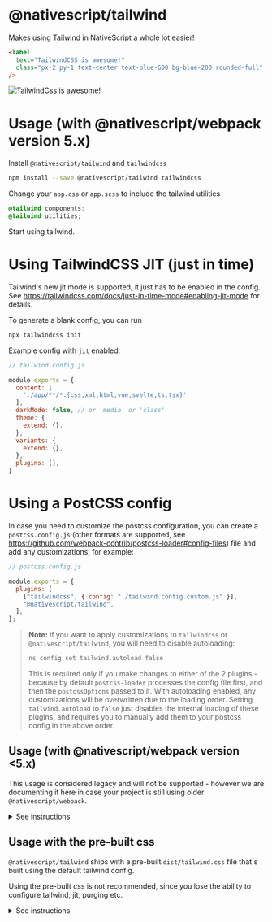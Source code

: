 # @nativescript/tailwind

Makes using [Tailwind](https://tailwindcss.com/) in NativeScript a whole lot easier!

```html
<label
  text="TailwindCSS is awesome!"
  class="px-2 py-1 text-center text-blue-600 bg-blue-200 rounded-full"
/>
```

![TailwindCss is awesome!](https://user-images.githubusercontent.com/879060/81098285-73e3ad80-8f09-11ea-8cfa-7e2ec2eebcde.png)

# Usage (with @nativescript/webpack version 5.x)

Install `@nativescript/tailwind` and `tailwindcss`

```bash
npm install --save @nativescript/tailwind tailwindcss
```

Change your `app.css` or `app.scss` to include the tailwind utilities

```css
@tailwind components;
@tailwind utilities;
```

Start using tailwind.

# Using TailwindCSS JIT (just in time)

Tailwind's new jit mode is supported, it just has to be enabled in the config. See https://tailwindcss.com/docs/just-in-time-mode#enabling-jit-mode for details.

To generate a blank config, you can run

```bash
npx tailwindcss init
```

Example config with `jit` enabled:

```js
// tailwind.config.js

module.exports = {
  content: [
    './app/**/*.{css,xml,html,vue,svelte,ts,tsx}'
  ],
  darkMode: false, // or 'media' or 'class'
  theme: {
    extend: {},
  },
  variants: {
    extend: {},
  },
  plugins: [],
}
```

# Using a PostCSS config

In case you need to customize the postcss configuration, you can create a `postcss.config.js` (other formats are supported, see https://github.com/webpack-contrib/postcss-loader#config-files) file and add any customizations, for example:

```js
// postcss.config.js

module.exports = {
  plugins: [
    ["tailwindcss", { config: "./tailwind.config.custom.js" }],
    "@nativescript/tailwind",
  ],
};
```

> **Note:** if you want to apply customizations to `tailwindcss` or `@nativescript/tailwind`, you will need to disable autoloading:
> 
> ```bash
> ns config set tailwind.autoload false
> ```
> This is required only if you make changes to either of the 2 plugins - because by default `postcss-loader` processes the config file first, and then the `postcssOptions` passed to it. With autoloading enabled, any customizations will be overwritten due to the loading order. Setting `tailwind.autoload` to `false` just disables the internal loading of these plugins, and requires you to manually add them to your postcss config in the above order.


## Usage (with @nativescript/webpack version <5.x)

This usage is considered legacy and will not be supported - however we are documenting it here in case your project is still using older `@nativescript/webpack`.

<details>

  <summary>See instructions</summary>

```bash
npm install --save-dev @nativescript/tailwind tailwindcss postcss postcss-loader
```

Create `postcss.config.js` with the following:

```js
module.exports = {
   plugins: [
       require('tailwindcss'),
       require('nativescript-tailwind')
   ]
}
```

Change your `app.css` or `app.scss` to include the tailwind utilities

```css
@tailwind components;
@tailwind utilities;
```

Update `webpack.config.js` to use PostCSS
 
Find the section of the config that defines the rules/loaders for different file types.
To quickly find this block - search for `rules: [`.

For every css/scss block, append the `postcss-loader` to the list of loaders, for example:
```diff
{
  test: /[\/|\\]app\.css$/,
  use: [
    'nativescript-dev-webpack/style-hot-loader',
    {
      loader: "nativescript-dev-webpack/css2json-loader",
      options: { useForImports: true }
    },
+   'postcss-loader',
  ],
}
```
 **Make sure you append `postcss-loader` to all css/scss rules in the config.**

 </details>

## Usage with the pre-built css

`@nativescript/tailwind` ships with a pre-built `dist/tailwind.css` file that's built using the default tailwind config.

Using the pre-built css is not recommended, since you lose the ability to configure tailwind, jit, purging etc.

<details>
  
  <summary>See instructions</summary>

  Import the pre-built css file in your `app.css` (or `scss`):
  
  ```css
  @import "@nativescript/tailwind/dist/tailwind.css"
  ```

  Alternatively, import it in your `main.js` (or `main.ts`, `app.js`, `app.ts` etc.)

  ```js
  import '@nativescript/tailwind/dist/tailwind.css'
  ```

  In `.vue` files you can also do

  ```html
  <style src="@nativescript/tailwind/dist/tailwind.css" />
  ```
  
  > **Note:** make sure you only include this once (for example in `App.vue`) - otherwise your bundle will contain the whole tailwind.css file multiple times.


</details>
